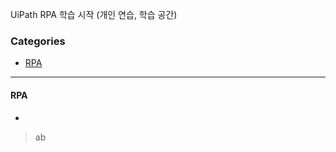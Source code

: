 UiPath RPA 학습 시작 (개인 연습, 학습 공간)

### Categories 
 
- [RPA](#RPA)     
      
----------------------------------
 
#### RPA         
- 
> ab 
 
 
